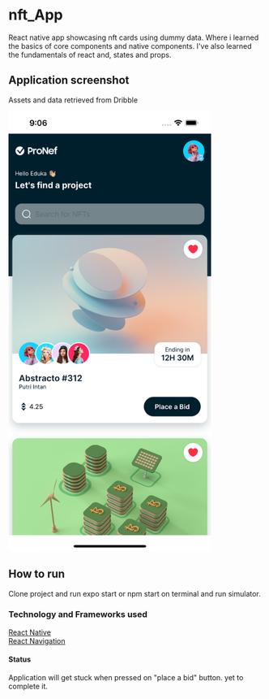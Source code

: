 # nft_App

React native app showcasing nft cards using dummy data. Where i learned the basics of core components and native components. I've also learned the 
fundamentals of react and, states and props. 

## Application screenshot

Assets and data retrieved from Dribble


<img src="https://github.com/Tsenguun132/nft_app/blob/master/nft_app_screenshot.png" width="400">


## How to run

Clone project and run expo start or npm start on terminal and run simulator.

### Technology and Frameworks used

[React Native](https://reactnative.dev)\
[React Navigation](https://reactnavigation.org)


#### Status

Application will get stuck when pressed on "place a bid" button. yet to complete it.


